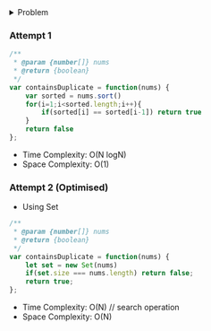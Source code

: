 <details>
<summary>Problem</summary>
Given an array of integers, find if the array contains any duplicates. 
Your function should return true if any value appears at least twice in the array, and it should return false if every element is distinct.

Example 1:
```
Input: [1,2,3,1]
Output: true
```

Example 2:
```
Input: [1,2,3,4]
Output: false

```
</details>


### Attempt 1
```javascript
/**
 * @param {number[]} nums
 * @return {boolean}
 */
var containsDuplicate = function(nums) {
    var sorted = nums.sort()
    for(i=1;i<sorted.length;i++){
        if(sorted[i] == sorted[i-1]) return true
    }
    return false
};
```

- Time Complexity: O(N logN)
- Space Complexity: O(1)

### Attempt 2 (Optimised)
- Using Set
```javascript
/**
 * @param {number[]} nums
 * @return {boolean}
 */
var containsDuplicate = function(nums) {
    let set = new Set(nums)
    if(set.size === nums.length) return false;
    return true;
};
```
- Time Complexity: O(N) // search operation
- Space Complexity: O(N)
